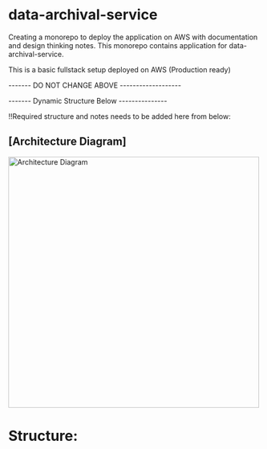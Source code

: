 # data-archival-service

Creating a monorepo to deploy the application on AWS with documentation and design thinking notes. 
This monorepo contains application for data-archival-service. 

This is a basic fullstack setup deployed on AWS (Production ready)

------- DO NOT CHANGE ABOVE -------------------

------- Dynamic Structure Below ---------------

!!Required structure and notes needs to be added here from below:

## [Architecture Diagram]
<img src="docs/da_brainstorming.jpg" alt="Architecture Diagram" width="500"/>





# Structure: 

